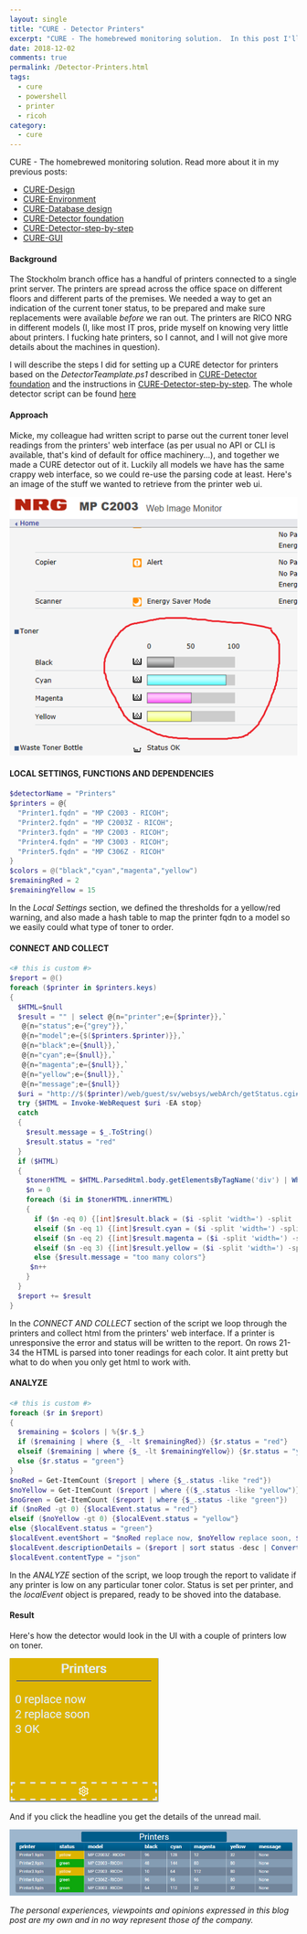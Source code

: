 ```yaml
---
layout: single
title: "CURE - Detector Printers"
excerpt: "CURE - The homebrewed monitoring solution.  In this post I'll describe the steps for setting up a detector monitoring the company printers."
date: 2018-12-02
comments: true
permalink: /Detector-Printers.html
tags:
  - cure
  - powershell
  - printer
  - ricoh
category:
  - cure
---
```

CURE - The homebrewed monitoring solution. Read more about it in my previous posts:
- [CURE-Design](/CURE-Design.html)
- [CURE-Environment](/CURE-Environment.html)
- [CURE-Database design](/CURE-Database-design.html)
- [CURE-Detector foundation](/CURE-Detector-foundation.html)
- [CURE-Detector-step-by-step](/CURE-Detector-step-by-step.html)
- [CURE-GUI](/CURE-GUI.html)

#### Background
The Stockholm branch office has a handful of printers connected to a single print server. The printers are spread across the office space on different floors and different parts of the premises. We needed a way to get an indication of the current toner status, to be prepared and make sure replacements were available *before* we ran out.
The printers are RICO NRG in different models (I, like most IT pros, pride myself on knowing very little about printers. I fucking hate printers, so I cannot, and I will not give more details about the machines in question).

I will describe the steps I did for setting up a CURE detector for printers based on the *DetectorTeamplate.ps1* described in [CURE-Detector foundation](/CURE-Detector-foundation.html) and the instructions in [CURE-Detector-step-by-step](/CURE-Detector-step-by-step.html).
The whole detector script can be found [here](https://github.com/bofh-m3/CURE/blob/master/Detectors/Printers.ps1)

#### Approach
Micke, my colleague had written script to parse out the current toner level readings from the printers' web interface (as per usual no API or CLI is available, that's kind of default for office machinery...), and together we made a CURE detector out of it. 
Luckily all models we have has the same crappy web interface, so we could re-use the parsing code at least. 
Here's an image of the stuff we wanted to retrieve from the printer web ui.

![detector printer web ui](/assets/images/detector-printer-web-ui.png)

#### LOCAL SETTINGS, FUNCTIONS AND DEPENDENCIES
```powershell
$detectorName = "Printers"
$printers = @{
  "Printer1.fqdn" = "MP C2003 - RICOH";
  "Printer2.fqdn" = "MP C2003Z - RICOH";
  "Printer3.fqdn" = "MP C2003 - RICOH";
  "Printer4.fqdn" = "MP C3003 - RICOH";
  "Printer5.fqdn" = "MP C306Z - RICOH"
}
$colors = @("black","cyan","magenta","yellow")
$remainingRed = 2
$remainingYellow = 15
```
In the *Local Settings* section, we defined the thresholds for a yellow/red warning, and also made a hash table to map the printer fqdn to a model so we easily could what type of toner to order.

#### CONNECT AND COLLECT
```powershell
<# this is custom #>
$report = @()
foreach ($printer in $printers.keys)
{
  $HTML=$null
  $result = "" | select @{n="printer";e={$printer}},`
   @{n="status";e={"grey"}},`
   @{n="model";e={$($printers.$printer)}},`
   @{n="black";e={$null}},`
   @{n="cyan";e={$null}},`
   @{n="magenta";e={$null}},`
   @{n="yellow";e={$null}},`
   @{n="message";e={$null}}
  $uri = "http://$($printer)/web/guest/sv/websys/webArch/getStatus.cgi#linkToner"
  try {$HTML = Invoke-WebRequest $uri -EA stop}
  catch 
  {
    $result.message = $_.ToString()
    $result.status = "red"
  }
  if ($HTML)
  {
    $tonerHTML = $HTML.ParsedHtml.body.getElementsByTagName('div') | Where {$_.classname -eq 'tonerArea'} 
    $n = 0
    foreach ($i in $tonerHTML.innerHTML)
    {
      if ($n -eq 0) {[int]$result.black = ($i -split 'width=') -split ' height=' | select -Index 1}
      elseif ($n -eq 1) {[int]$result.cyan = ($i -split 'width=') -split ' height=' | select -Index 1}
      elseif ($n -eq 2) {[int]$result.magenta = ($i -split 'width=') -split ' height=' | select -Index 1}
      elseif ($n -eq 3) {[int]$result.yellow = ($i -split 'width=') -split ' height=' | select -Index 1}
      else {$result.message = "too many colors"}
     $n++
    }
  }
  $report += $result
}  
```
In the *CONNECT AND COLLECT* section of the script we loop through the printers and collect html from the printers' web interface. If a printer is unresponsive the error and status will be written to the report. On rows 21-34 the HTML is parsed into toner readings for each color. It aint pretty but what to do when you only get html to work with.

#### ANALYZE
```powershell
<# this is custom #>
foreach ($r in $report)
{
  $remaining = $colors | %{$r.$_}
  if ($remaining | where {$_ -lt $remainingRed}) {$r.status = "red"}
  elseif ($remaining | where {$_ -lt $remainingYellow}) {$r.status = "yellow"}
  else {$r.status = "green"}
}
$noRed = Get-ItemCount ($report | where {$_.status -like "red"})
$noYellow = Get-ItemCount ($report | where {($_.status -like "yellow")})
$noGreen = Get-ItemCount ($report | where {$_.status -like "green"})
if ($noRed -gt 0) {$localEvent.status = "red"}
elseif ($noYellow -gt 0) {$localEvent.status = "yellow"}
else {$localEvent.status = "green"}
$localEvent.eventShort = "$noRed replace now, $noYellow replace soon, $noGreen OK"
$localEvent.descriptionDetails = ($report | sort status -desc | ConvertTo-Json)
$localEvent.contentType = "json"
```
In the *ANALYZE* section of the script, we loop trough the report to validate if any printer is low on any particular toner color. Status is set per printer, and the *localEvent* object is prepared, ready to be shoved into the database.

#### Result
Here's how the detector would look in the UI with a couple of printers low on toner.

![Detector printers overview](/assets/images/detector-printers-overview.png)

And if you click the headline you get the details of the unread mail.

![Detector printers details](/assets/images/detector-printers-details.png)



*The personal experiences, viewpoints and opinions expressed in this blog post are my own and in no way represent those of the company.*
